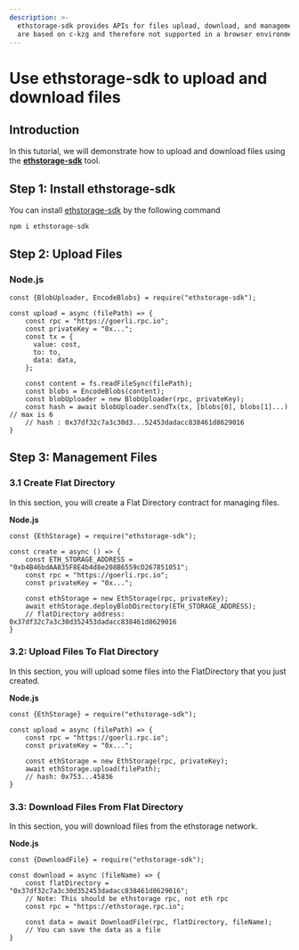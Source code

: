 ```yaml
---
description: >-
  ethstorage-sdk provides APIs for files upload, download, and management, which
  are based on c-kzg and therefore not supported in a browser environment.
---
```


# Use ethstorage-sdk to upload and download files

## **Introduction** <a href="#introduction" id="introduction"></a>

In this tutorial, we will demonstrate how to upload and download files using the [**ethstorage-sdk**](https://github.com/ethstorage/ethstorage-sdk) tool.

## Step 1: Install ethstorage-sdk <a href="#step-1-install-ethstorage-sdk" id="step-1-install-ethstorage-sdk"></a>

You can install [ethstorage-sdk](https://github.com/ethstorage/ethstorage-sdk) by the following command

`npm i ethstorage-sdk`

## Step 2: Upload Files <a href="#step-2-upload-files" id="step-2-upload-files"></a>

### **Node.js**

```
const {BlobUploader, EncodeBlobs} = require("ethstorage-sdk");

const upload = async (filePath) => {
    const rpc = "https://goerli.rpc.io";
    const privateKey = "0x...";
    const tx = {
      value: cost,
      to: to,
      data: data,
    };
    
    const content = fs.readFileSync(filePath);
    const blobs = EncodeBlobs(content);
    const blobUploader = new BlobUploader(rpc, privateKey);
    const hash = await blobUploader.sendTx(tx, [blobs[0], blobs[1]...) // max is 6
    // hash : 0x37df32c7a3c30d3...52453dadacc838461d8629016
}
```

## Step 3: Management Files <a href="#step-3-management-files" id="step-3-management-files"></a>

### **3.1 Create Flat Directory**

In this section, you will create a Flat Directory contract for managing files.

**Node.js**

```
const {EthStorage} = require("ethstorage-sdk");

const create = async () => {
    const ETH_STORAGE_ADDRESS = "0xb4B46bdAA835F8E4b4d8e208B6559cD267851051";
    const rpc = "https://goerli.rpc.io";
    const privateKey = "0x...";
 
    const ethStorage = new EthStorage(rpc, privateKey);
    await ethStorage.deployBlobDirectory(ETH_STORAGE_ADDRESS);
    // flatDirectory address: 0x37df32c7a3c30d352453dadacc838461d8629016
}
```

### **3.2: Upload Files To Flat Directory**

In this section, you will upload some files into the FlatDirectory that you just created.

**Node.js**

```
const {EthStorage} = require("ethstorage-sdk");

const upload = async (filePath) => {
    const rpc = "https://goerli.rpc.io";
    const privateKey = "0x...";
 
    const ethStorage = new EthStorage(rpc, privateKey);
    await ethStorage.upload(filePath);
    // hash: 0x753...45836
}
```

### **3.3: Download Files From Flat Directory**

In this section, you will download files from the ethstorage network.

**Node.js**

```
const {DownloadFile} = require("ethstorage-sdk");

const download = async (fileName) => {
    const flatDirectory = "0x37df32c7a3c30d352453dadacc838461d8629016";
    // Note: This should be ethstorage rpc, not eth rpc
    const rpc = "https://ethstorage.rpc.io";
 
    const data = await DownloadFile(rpc, flatDirectory, fileName);
    // You can save the data as a file
}
```

